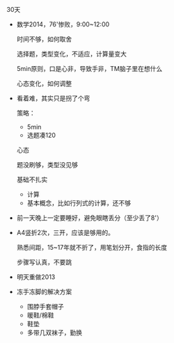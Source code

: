 30天

*	数学2014，76'惨败，9:00~12:00

	时间不够，如何取舍

	选择题，类型变化，不适应，计算量变大

	5min原则，口是心非，导致手非，TM脑子里在想什么

	心态变化，如何调整

*	看着难，其实只是拐了个弯

	策略：

	*	5min
	*	选题凑120

	心态

	题没刷够，类型没见够

	基础不扎实

	*	计算
	*	基本概念，比如行列式的计算，还不够

*	前一天晚上一定要睡好，避免眼瞎丢分（至少丢了8'）

*	A4竖折2次，三开，应该是够用的。

	熟悉间距，15~17年就不折了，用笔划分开，食指的长度

	步骤写认真，不要跳

*	明天重做2013

*	冻手冻脚的解决方案

	*	围脖手套帽子
	*	暖鞋/棉鞋
	*	鞋垫
	*	多带几双袜子，勤换
